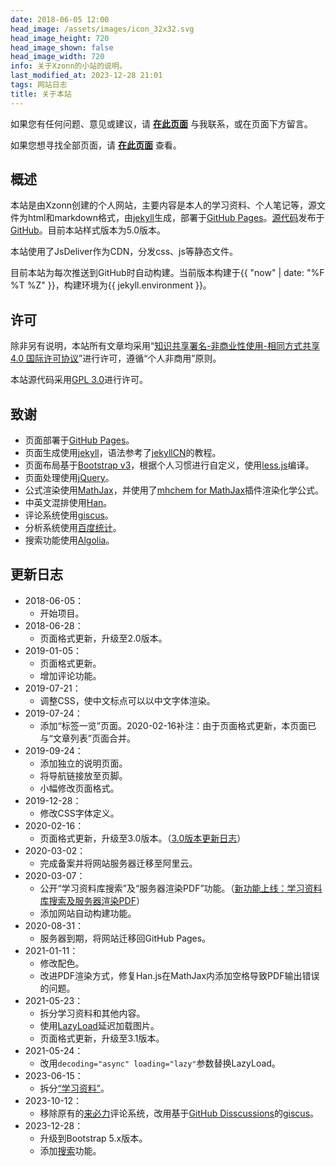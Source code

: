 ```yaml
---
date: 2018-06-05 12:00
head_image: /assets/images/icon_32x32.svg
head_image_height: 720
head_image_shown: false
head_image_width: 720
info: 关于Xzonn的小站的说明。
last_modified_at: 2023-12-28 21:01
tags: 网站日志
title: 关于本站
---
```

如果您有任何问题、意见或建议，请 **[在此页面](https://github.com/Xzonn/Xzonn.github.io/issues)** 与我联系，或在页面下方留言。

如果您想寻找全部页面，请 **[在此页面](/pages.html)** 查看。

## 概述

本站是由Xzonn创建的个人网站，主要内容是本人的学习资料、个人笔记等，源文件为html和markdown格式，由[jekyll](https://jekyllrb.com/)生成，部署于[GitHub Pages](https://pages.github.com/)。[源代码](https://github.com/Xzonn/Xzonn.github.io/)发布于[GitHub](https://github.com)。目前本站样式版本为5.0版本。

本站使用了JsDeliver作为CDN，分发css、js等静态文件。

目前本站为每次推送到GitHub时自动构建。当前版本构建于{{ "now" | date: "%F %T %Z" }}，构建环境为{{ jekyll.environment }}。

## 许可

除非另有说明，本站所有文章均采用“[知识共享署名-非商业性使用-相同方式共享 4.0 国际许可协议](http://creativecommons.org/licenses/by-nc-sa/4.0/)”进行许可，遵循“个人非商用”原则。

本站源代码采用[GPL 3.0](https://github.com/Xzonn/xzonn.github.io/blob/master/LICENSE)进行许可。

## 致谢

- 页面部署于[GitHub Pages](https://pages.github.com/)。
- 页面生成使用[jekyll](https://jekyllrb.com/)，语法参考了[jekyllCN](https://jekyllcn.com/)的教程。
- 页面布局基于[Bootstrap v3](https://getbootstrap.com/docs/3.4/)，根据个人习惯进行自定义，使用[less.js](http://lesscss.org/)编译。
- 页面处理使用[jQuery](https://jquery.com/)。
- 公式渲染使用[MathJax](https://www.mathjax.org/)，并使用了[mhchem for MathJax](https://github.com/mhchem/MathJax-mhchem)插件渲染化学公式。
- 中英文混排使用[Han](https://hanzi.pro/)。
- 评论系统使用[giscus](https://giscus.app/)。
- 分析系统使用[百度统计](https://tongji.baidu.com/)。
- 搜索功能使用[Algolia](https://www.algolia.com/)。

## 更新日志
- 2018-06-05：
  - 开始项目。
- 2018-06-28：
  - 页面格式更新，升级至2.0版本。
- 2019-01-05：
  - 页面格式更新。
  - 增加评论功能。
- 2019-07-21：
  - 调整CSS，使中文标点可以以中文字体渲染。
- 2019-07-24：
  - 添加“标签一览”页面。<span class="footnote">2020-02-16补注：由于页面格式更新，本页面已与“文章列表”页面合并。</span>
- 2019-09-24：
  - 添加独立的说明页面。
  - 将导航链接放至页脚。
  - 小幅修改页面格式。
- 2019-12-28：
  - 修改CSS字体定义。
- 2020-02-16：
  - 页面格式更新，升级至3.0版本。（[3.0版本更新日志](posts/Update-3-0.html)）
- 2020-03-02：
  - 完成备案并将网站服务器迁移至阿里云。
- 2020-03-07：
  - 公开“学习资料库搜索”及“服务器渲染PDF”功能。（[新功能上线：学习资料库搜索及服务器渲染PDF](/posts/Update-Study-Search-and-Pdf.html)）
  - 添加网站自动构建功能。
- 2020-08-31：
  - 服务器到期，将网站迁移回GitHub Pages。
- 2021-01-11：
  - 修改配色。
  - 改进PDF渲染方式，修复Han.js在MathJax内添加空格导致PDF输出错误的问题。
- 2021-05-23：
  - 拆分学习资料和其他内容。
  - 使用[LazyLoad](https://github.com/verlok/vanilla-lazyload)延迟加载图片。
  - 页面格式更新，升级至3.1版本。
- 2021-05-24：
  - 改用`decoding="async" loading="lazy"`参数替换LazyLoad。
- 2023-06-15：
  - 拆分[“学习资料”](/study/)。
- 2023-10-12：
  - 移除原有的[来必力](https://livere.com/)评论系统，改用基于[GitHub Disscussions](https://github.com/Xzonn/xzonn.github.io/discussions)的[giscus](https://giscus.app/)。
- 2023-12-28：
  - 升级到Bootstrap 5.x版本。
  - 添加[搜索](/search.html)功能。